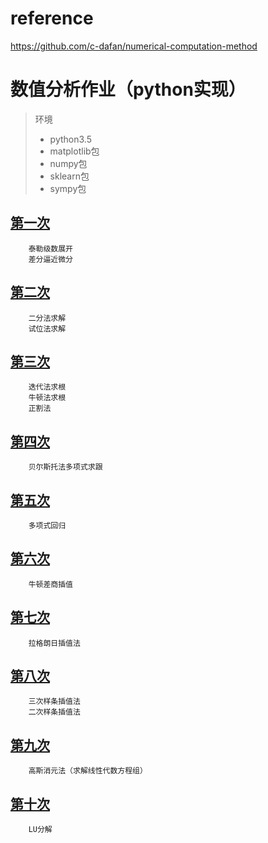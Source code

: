 # reference
https://github.com/c-dafan/numerical-computation-method

# 数值分析作业（python实现）

> 环境
>* python3.5
>* matplotlib包
>* numpy包
>* sklearn包
>* sympy包


## [第一次][1]
		泰勒级数展开
		差分逼近微分
		
## [第二次][2]
		二分法求解
		试位法求解
		
## [第三次][3]
		迭代法求根
		牛顿法求根
		正割法
		
## [第四次][4]
		贝尔斯托法多项式求跟

## [第五次][5]
		多项式回归
		
## [第六次][6]
		牛顿差商插值

## [第七次][7]
		拉格朗日插值法

## [第八次][8]
		三次样条插值法
		二次样条插值法

## [第九次][9]
		高斯消元法（求解线性代数方程组）

## [第十次](./ten/)
		LU分解


[1]: ./first/
[2]: ./second/
[3]: ./third/
[4]: ./four/
[5]: ./five/
[6]: ./six/
[7]: ./senve/
[8]: ./eight/
[9]: ./nine/